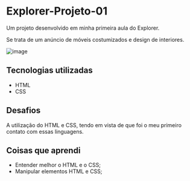 # Explorer-Projeto-01

Um projeto desenvolvido em minha primeira aula do Explorer.

Se trata de um anúncio de móveis costumizados e design de interiores.

![image](https://github.com/Luishenriqueneri/Explorer-Projeto-01/assets/129561054/550bb152-0c51-4ca9-ac86-ada69d63ad16)

## Tecnologias utilizadas

- HTML
- CSS

## Desafios

A utilização do HTML e CSS, tendo em vista de que foi o meu primeiro contato com essas linguagens.

## Coisas que aprendi

- Entender melhor o HTML e o CSS;
- Manipular elementos HTML e CSS;
